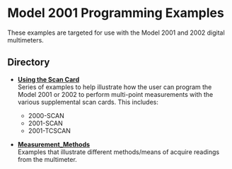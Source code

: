 
# Model 2001 Programming Examples

These examples are targeted for use with the Model 2001 and 2002 digital multimeters. 


## Directory

* **[Using the Scan Card](./Using_the_Scan_Card)**<br>
Series of examples to help illustrate how the user can program the Model 2001 or 2002 to perform multi-point measurements with the various supplemental scan cards. This includes:<br>
  - 2000-SCAN
  - 2001-SCAN
  - 2001-TCSCAN
  
* **[Measurement_Methods](./Measurement_Methods)**<br>
Examples that illustrate different methods/means of acquire readings from the multimeter. 
